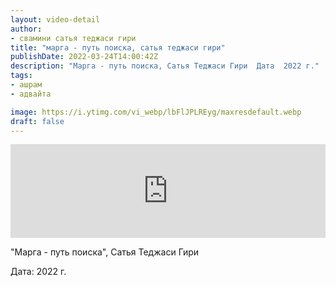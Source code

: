 ```yaml
---
layout: video-detail
author:
- свамини сатья теджаси гири
title: "марга - путь поиска, сатья теджаси гири"
publishDate: 2022-03-24T14:00:42Z
description: "Марга - путь поиска, Сатья Теджаси Гири  Дата  2022 г."
tags: 
- ашрам
- адвайта

image: https://i.ytimg.com/vi_webp/lbFlJPLREyg/maxresdefault.webp
draft: false
---
```


<iframe width="100%" src="https://www.youtube.com/embed/lbFlJPLREyg" frameborder="0" allowfullscreen=""></iframe> 

 "Марга - путь поиска", Сатья Теджаси Гири

 Дата: 2022 г.

  

 